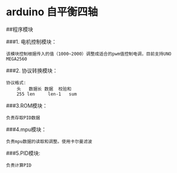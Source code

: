 arduino 自平衡四轴
==========

##程序模块

###1. 电机控制模块：

	该模块控制根据传入的值（1000~2000）调整成适合的pwm值控制电调，目前支持UNO MEGA2560

###2. 协议转换模块：

	协议格式:
		头	数据长	数据	校验和
		255	len		len-1	sum

###3.ROM模块：
	
	负责存取PID数据

###4.mpu模块：
	
	负责mpu数据的读取和调整。使用卡尔曼滤波

###5.PID模块:

	负责计算PID


